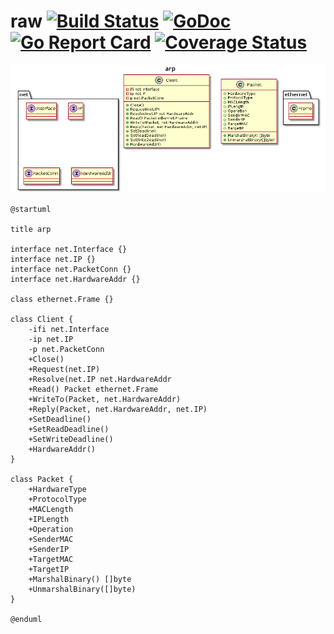 raw [![Build Status](https://travis-ci.org/caser789/arp.svg?branch=master)](https://travis-ci.org/caser789/arp)
[![GoDoc](https://godoc.org/github.com/caser789/arp?status.svg)](https://godoc.org/github.com/caser789/arp)
[![Go Report Card](https://goreportcard.com/badge/github.com/caser789/arp)](https://goreportcard.com/report/github.com/caser789/arp)
[![Coverage Status](https://coveralls.io/repos/caser789/arp/badge.svg?branch=master)](https://coveralls.io/r/caser789/arp?branch=master)
=====

![class uml diagram](./arp.png)

```
@startuml

title arp

interface net.Interface {}
interface net.IP {}
interface net.PacketConn {}
interface net.HardwareAddr {}

class ethernet.Frame {}

class Client {
    -ifi net.Interface
    -ip net.IP
    -p net.PacketConn
    +Close()
    +Request(net.IP)
    +Resolve(net.IP net.HardwareAddr
    +Read() Packet ethernet.Frame
    +WriteTo(Packet, net.HardwareAddr)
    +Reply(Packet, net.HardwareAddr, net.IP)
    +SetDeadline()
    +SetReadDeadline()
    +SetWriteDeadline()
    +HardwareAddr()
}

class Packet {
    +HardwareType
    +ProtocolType
    +MACLength
    +IPLength
    +Operation
    +SenderMAC
    +SenderIP
    +TargetMAC
    +TargetIP
    +MarshalBinary() []byte
    +UnmarshalBinary([]byte)
}

@enduml
```
